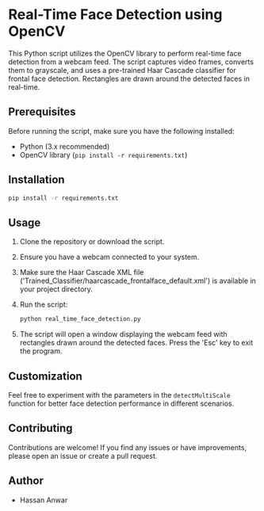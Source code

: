 # Real-Time Face Detection using OpenCV

This Python script utilizes the OpenCV library to perform real-time face detection from a webcam feed. The script captures video frames, converts them to grayscale, and uses a pre-trained Haar Cascade classifier for frontal face detection. Rectangles are drawn around the detected faces in real-time.

## Prerequisites

Before running the script, make sure you have the following installed:

- Python (3.x recommended)
- OpenCV library (`pip install -r requirements.txt`)

## Installation

```bash
pip install -r requirements.txt
```

## Usage

1. Clone the repository or download the script.
2. Ensure you have a webcam connected to your system.
3. Make sure the Haar Cascade XML file ('Trained_Classifier/haarcascade_frontalface_default.xml') is available in your project directory.
4. Run the script:

    ```bash
    python real_time_face_detection.py
    ```

5. The script will open a window displaying the webcam feed with rectangles drawn around the detected faces. Press the 'Esc' key to exit the program.

## Customization

Feel free to experiment with the parameters in the `detectMultiScale` function for better face detection performance in different scenarios.

## Contributing

Contributions are welcome! If you find any issues or have improvements, please open an issue or create a pull request.

## Author

- Hassan Anwar
